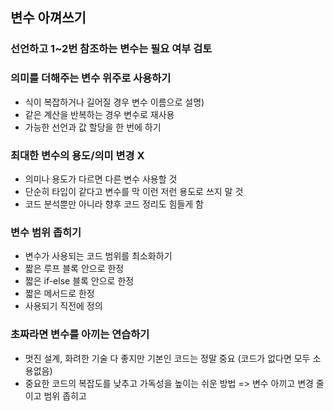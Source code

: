 ## 변수 아껴쓰기
### 선언하고 1~2번 참조하는 변수는 필요 여부 검토
### 의미를 더해주는 변수 위주로 사용하기 
- 식이 복잡하거나 길어질 경우 변수 이름으로 설명)
- 같은 계산을 반복하는 경우 변수로 재사용
- 가능한 선언과 값 할당을 한 번에 하기
### 최대한 변수의 용도/의미 변경 X 
- 의미나 용도가 다르면 다른 변수 사용할 것
- 단순히 타입이 같다고 변수를 막 이런 저런 용도로 쓰지 말 것
- 코드 분석뿐만 아니라 향후 코드 정리도 힘들게 함

### 변수 범위 좁히기
- 변수가 사용되는 코드 범위를 최소화하기
- 짧은 루프 블록 안으로 한정
- 짧은 if-else 블록 안으로 한정
- 짧은 메서드로 한정
- 사용되기 직전에 정의

### 초짜라면 변수를 아끼는 연습하기
- 멋진 설계, 화려한 기술 다 좋지만 기본인 코드는 정말 중요 (코드가 없다면 모두 소용없음)
- 중요한 코드의 복잡도를 낮추고 가독성을 높이는 쉬운 방법
=> 변수 아끼고 변경 줄이고 범위 좁히고